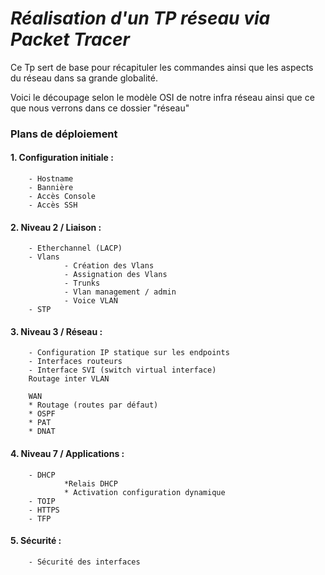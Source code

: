 # ***Réalisation d'un TP réseau via Packet Tracer***

Ce Tp sert de base pour récapituler les commandes ainsi que les aspects du réseau dans sa grande globalité.

Voici le découpage selon le modèle OSI de notre infra réseau ainsi que ce que nous verrons dans ce dossier "réseau"

### Plans de déploiement 

#### 1. Configuration initiale :

        - Hostname
        - Bannière
        - Accès Console
        - Accès SSH

#### 2. Niveau 2 / Liaison :

        - Etherchannel (LACP)
        - Vlans
                - Création des Vlans
                - Assignation des Vlans
                - Trunks
                - Vlan management / admin
                - Voice VLAN
        - STP

#### 3. Niveau 3 / Réseau :

        - Configuration IP statique sur les endpoints 
        - Interfaces routeurs
        - Interface SVI (switch virtual interface)
        Routage inter VLAN

        WAN 
        * Routage (routes par défaut)
        * OSPF
        * PAT
        * DNAT

#### 4. Niveau 7 / Applications :

        - DHCP
                *Relais DHCP
                * Activation configuration dynamique
        - TOIP
        - HTTPS
        - TFP

#### 5. Sécurité :

        - Sécurité des interfaces

